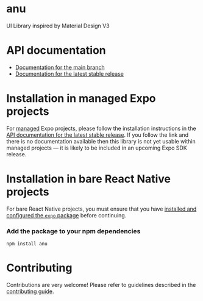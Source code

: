 # anu

UI Library inspired by Material Design V3

# API documentation

- [Documentation for the main branch](https://github.com/expo/expo/blob/main/docs/pages/versions/unversioned/sdk/anu.md)
- [Documentation for the latest stable release](https://docs.expo.dev/versions/latest/sdk/anu/)

# Installation in managed Expo projects

For [managed](https://docs.expo.dev/archive/managed-vs-bare/) Expo projects, please follow the installation instructions in the [API documentation for the latest stable release](#api-documentation). If you follow the link and there is no documentation available then this library is not yet usable within managed projects &mdash; it is likely to be included in an upcoming Expo SDK release.

# Installation in bare React Native projects

For bare React Native projects, you must ensure that you have [installed and configured the `expo` package](https://docs.expo.dev/bare/installing-expo-modules/) before continuing.

### Add the package to your npm dependencies

```
npm install anu
```




# Contributing

Contributions are very welcome! Please refer to guidelines described in the [contributing guide]( https://github.com/expo/expo#contributing).
